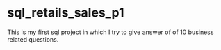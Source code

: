 # sql_retails_sales_p1
This is my first sql project in which I try to give answer of of 10 business related questions.
